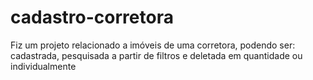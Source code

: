 # cadastro-corretora
Fiz um projeto relacionado a imóveis de uma corretora, podendo ser: cadastrada, pesquisada a partir de filtros e deletada em quantidade ou individualmente
